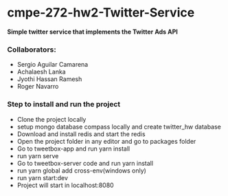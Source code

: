 # cmpe-272-hw2-Twitter-Service
**Simple twitter service that implements the Twitter Ads API**

### Collaborators: 
- Sergio Aguilar Camarena
- Achalaesh Lanka
- Jyothi Hassan Ramesh 
- Roger Navarro
 
### Step to install and run the project
 - Clone the project locally
 - setup mongo database compass locally and create twitter_hw database
 - Download and install redis and start the redis
 - Open the project folder in any editor and go to packages folder
 - Go to tweetbox-app and run yarn install
 - run yarn serve
 - Go to tweetbox-server code and run yarn install
 - run yarn global add cross-env(windows only)
 - run yarn start:dev
 - Project will start in localhost:8080
